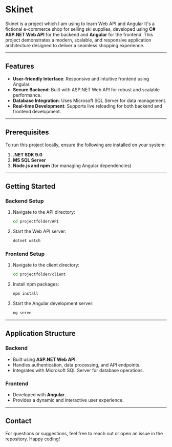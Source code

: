 # Skinet

Skinet is a project which I am using to learn Web API and Angular It's a fictional e-commerce shop for selling ski supplies, developed using **C# ASP.NET Web API** for the backend and **Angular** for the frontend. This project demonstrates a modern, scalable, and responsive application architecture designed to deliver a seamless shopping experience.

---

## Features

- **User-friendly Interface**: Responsive and intuitive frontend using Angular.
- **Secure Backend**: Built with ASP.NET Web API for robust and scalable performance.
- **Database Integration**: Uses Microsoft SQL Server for data management.
- **Real-time Development**: Supports live reloading for both backend and frontend development.

---

## Prerequisites

To run this project locally, ensure the following are installed on your system:

1. **.NET SDK 9.0**
2. **MS SQL Server**
3. **Node.js and npm** (for managing Angular dependencies)

---

## Getting Started

### Backend Setup

1. Navigate to the API directory:
   ```bash
   cd projectfolder/API
   ```
2. Start the Web API server:
   ```bash
   dotnet watch
   ```

### Frontend Setup

1. Navigate to the client directory:
   ```bash
   cd projectfolder/client
   ```
2. Install npm packages:
   ```bash
   npm install
   ```
3. Start the Angular development server:
   ```bash
   ng serve
   ```

---

## Application Structure

### Backend
- Built using **ASP.NET Web API**.
- Handles authentication, data processing, and API endpoints.
- Integrates with Microsoft SQL Server for database operations.

### Frontend
- Developed with **Angular**.
- Provides a dynamic and interactive user experience.

---


## Contact

For questions or suggestions, feel free to reach out or open an issue in the repository. Happy coding!

